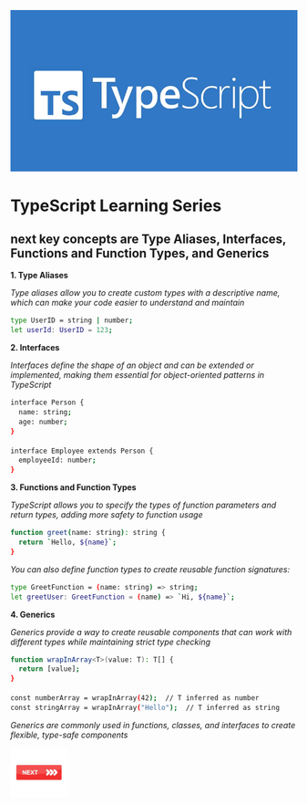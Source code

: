![TypeScript](images/image1.jpeg)
# TypeScript Learning Series

## next key concepts are Type Aliases, Interfaces, Functions and Function Types, and Generics

**1. Type Aliases**

*Type aliases allow you to create custom types with a descriptive name, which can make your code easier to understand and maintain*

```bash
type UserID = string | number;
let userId: UserID = 123;
```


**2. Interfaces**

*Interfaces define the shape of an object and can be extended or implemented, making them essential for object-oriented patterns in TypeScript*

```bash
interface Person {
  name: string;
  age: number;
}

interface Employee extends Person {
  employeeId: number;
}
```

**3. Functions and Function Types**

*TypeScript allows you to specify the types of function parameters and return types, adding more safety to function usage*

```bash
function greet(name: string): string {
  return `Hello, ${name}`;
}
```

*You can also define function types to create reusable function signatures:*

```bash
type GreetFunction = (name: string) => string;
let greetUser: GreetFunction = (name) => `Hi, ${name}`;
```

**4. Generics**

*Generics provide a way to create reusable components that can work with different types while maintaining strict type checking*

```bash
function wrapInArray<T>(value: T): T[] {
  return [value];
}

const numberArray = wrapInArray(42);  // T inferred as number
const stringArray = wrapInArray("Hello");  // T inferred as string
```
*Generics are commonly used in functions, classes, and interfaces to create flexible, type-safe components*

<a href=" .md">
  <img src="images/button_next.png" alt="Next" style="width: 100px; height: auto; border: none;"/>
</a>


